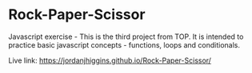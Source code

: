 # Rock-Paper-Scissor

Javascript exercise - This is the third project from TOP. It is intended to practice basic javascript concepts - functions, loops and conditionals.

Live link: https://jordanjhiggins.github.io/Rock-Paper-Scissor/
